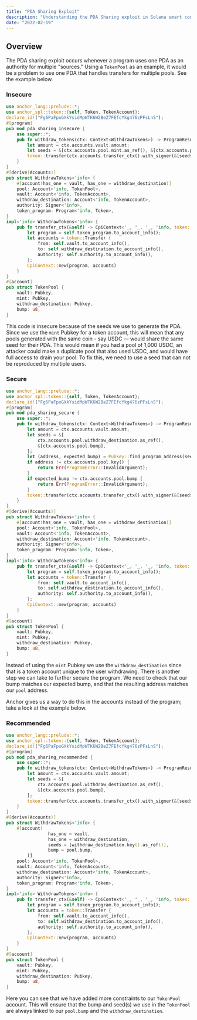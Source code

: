 ```yaml
---
title: "PDA Sharing Exploit"
description: "Understanding the PDA Sharing exploit in Solana smart contracts"
date: "2022-02-19"
---
```


## Overview
The PDA sharing exploit occurs whenever a program uses one PDA as an authority for multiple "sources."
Using a `TokenPool` as an example, it would be a problem to use one PDA that handles transfers for multiple pools.
See the example below.
### Insecure

```rust
use anchor_lang::prelude::*;
use anchor_spl::token::{self, Token, TokenAccount};
declare_id!("Fg6PaFpoGXkYsidMpWTK6W2BeZ7FEfcYkg476zPFsLnS");
#[program]
pub mod pda_sharing_insecure {
    use super::*;
    pub fn withdraw_tokens(ctx: Context<WithdrawTokens>) -> ProgramResult {
        let amount = ctx.accounts.vault.amount;
        let seeds = &[ctx.accounts.pool.mint.as_ref(), &[ctx.accounts.pool.bump]];
        token::transfer(ctx.accounts.transfer_ctx().with_signer(&[seeds]), amount)
    }
}
#[derive(Accounts)]
pub struct WithdrawTokens<'info> {
    #[account(has_one = vault, has_one = withdraw_destination)]
    pool: Account<'info, TokenPool>,
    vault: Account<'info, TokenAccount>,
    withdraw_destination: Account<'info, TokenAccount>,
    authority: Signer<'info>,
    token_program: Program<'info, Token>,
}
impl<'info> WithdrawTokens<'info> {
    pub fn transfer_ctx(&self) -> CpiContext<'_, '_, '_, 'info, token::Transfer<'info>> {
        let program = self.token_program.to_account_info();
        let accounts = token::Transfer {
            from: self.vault.to_account_info(),
            to: self.withdraw_destination.to_account_info(),
            authority: self.authority.to_account_info(),
        };
        CpiContext::new(program, accounts)
    }
}
#[account]
pub struct TokenPool {
    vault: Pubkey,
    mint: Pubkey,
    withdraw_destination: Pubkey,
    bump: u8,
}
```
This code is insecure because of the seeds we use to generate the PDA.
Since we use the `mint` Pubkey for a token account, this will mean that any pools generated with the same coin - say USDC — would share the same seed for their PDA.
This would mean if you had a pool of 1,000 USDC, an attacker could make a duplicate pool that also used USDC, and would have full access to drain your pool.
To fix this, we need to use a seed that can not be reproduced by multiple users.

### Secure

```rust
use anchor_lang::prelude::*;
use anchor_spl::token::{self, Token, TokenAccount};
declare_id!("Fg6PaFpoGXkYsidMpWTK6W2BeZ7FEfcYkg476zPFsLnS");
#[program]
pub mod pda_sharing_secure {
    use super::*;
    pub fn withdraw_tokens(ctx: Context<WithdrawTokens>) -> ProgramResult {
        let amount = ctx.accounts.vault.amount;
        let seeds = &[
            ctx.accounts.pool.withdraw_destination.as_ref(),
            &[ctx.accounts.pool.bump],
        ];
        let (address, expected_bump) = Pubkey::find_program_address(seeds, ctx.program_id);
        if address != ctx.accounts.pool.key() {
            return Err(ProgramError::InvalidArgument);
        }
        if expected_bump != ctx.accounts.pool.bump {
            return Err(ProgramError::InvalidArgument);
        }
        token::transfer(ctx.accounts.transfer_ctx().with_signer(&[seeds]), amount)
    }
}
#[derive(Accounts)]
pub struct WithdrawTokens<'info> {
    #[account(has_one = vault, has_one = withdraw_destination)]
    pool: Account<'info, TokenPool>,
    vault: Account<'info, TokenAccount>,
    withdraw_destination: Account<'info, TokenAccount>,
    authority: Signer<'info>,
    token_program: Program<'info, Token>,
}
impl<'info> WithdrawTokens<'info> {
    pub fn transfer_ctx(&self) -> CpiContext<'_, '_, '_, 'info, token::Transfer<'info>> {
        let program = self.token_program.to_account_info();
        let accounts = token::Transfer {
            from: self.vault.to_account_info(),
            to: self.withdraw_destination.to_account_info(),
            authority: self.authority.to_account_info(),
        };
        CpiContext::new(program, accounts)
    }
}
#[account]
pub struct TokenPool {
    vault: Pubkey,
    mint: Pubkey,
    withdraw_destination: Pubkey,
    bump: u8,
}
```
Instead of using the `mint` Pubkey we use the `withdraw_destination` since that is a token account unique to the user withdrawing.
There is another step we can take to further secure the program.
We need to check that our bump matches our expected bump, and that the resulting address matches our `pool` address.


Anchor gives us a way to do this in the accounts instead of the program; take a look at the example below.

### Recommended
```rust
use anchor_lang::prelude::*;
use anchor_spl::token::{self, Token, TokenAccount};
declare_id!("Fg6PaFpoGXkYsidMpWTK6W2BeZ7FEfcYkg476zPFsLnS");
#[program]
pub mod pda_sharing_recommended {
    use super::*;
    pub fn withdraw_tokens(ctx: Context<WithdrawTokens>) -> ProgramResult {
        let amount = ctx.accounts.vault.amount;
        let seeds = &[
            ctx.accounts.pool.withdraw_destination.as_ref(),
            &[ctx.accounts.pool.bump],
        ];
        token::transfer(ctx.accounts.transfer_ctx().with_signer(&[seeds]), amount)
    }
}
#[derive(Accounts)]
pub struct WithdrawTokens<'info> {
    #[account(
				has_one = vault,
				has_one = withdraw_destination,
				seeds = [withdraw_destination.key().as_ref()],
				bump = pool.bump,
		)]
    pool: Account<'info, TokenPool>,
    vault: Account<'info, TokenAccount>,
    withdraw_destination: Account<'info, TokenAccount>,
    authority: Signer<'info>,
    token_program: Program<'info, Token>,
}
impl<'info> WithdrawTokens<'info> {
    pub fn transfer_ctx(&self) -> CpiContext<'_, '_, '_, 'info, token::Transfer<'info>> {
        let program = self.token_program.to_account_info();
        let accounts = token::Transfer {
            from: self.vault.to_account_info(),
            to: self.withdraw_destination.to_account_info(),
            authority: self.authority.to_account_info(),
        };
        CpiContext::new(program, accounts)
    }
}
#[account]
pub struct TokenPool {
    vault: Pubkey,
    mint: Pubkey,
    withdraw_destination: Pubkey,
    bump: u8,
}
```

Here you can see that we have added more constraints to our `TokenPool` account.
This will ensure that the bump and seed(s) we use in the `TokenPool` are always linked to our `pool.bump` and the `withdraw_destination`.
